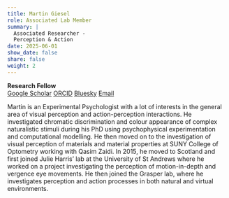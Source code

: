 ```yaml
---
title: Martin Giesel
role: Associated Lab Member
summary: |
  Associated Researcher - 
  Perception & Action 
date: 2025-06-01
show_date: false
share: false
weight: 2
---
```

**Research Fellow**  
[Google Scholar](https://scholar.google.com/citations?user=Oh2LLzEAAAAJ&hl=en)
[ORCID](https://orcid.org/0000-0002-3832-7442)
[Bluesky](https://bsky.app/profile/martingiesel.bsky.social)
[Email](mailto:martin.giesel@abdn.ac.uk)

Martin is an Experimental Psychologist with a lot of interests in the general area of visual perception and action-perception interactions. He investigated chromatic discrimination and 
colour appearance of complex naturalistic stimuli during his PhD using psychophysical experimentation and computational modelling. He then moved on to the investigation of 
visual perception of materials and material properties at SUNY College of Optometry working with Qasim Zaidi. In 2015, he moved to Scotland and first joined Julie Harris’ lab at the 
University of St Andrews where he worked on a project investigating the perception of motion-in-depth and vergence eye movements. 
He then joined the Grasper lab, where he investigates perception and action processes in both natural and virtual environments. 

